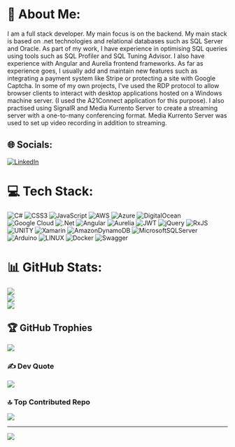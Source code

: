 # 💫 About Me:
I am a full stack developer. My main focus is on the backend. My main stack is based on .net technologies and relational databases such as SQL Server and Oracle. As part of my work, I have experience in optimising SQL queries using tools such as SQL Profiler and SQL Tuning Advisor. I also have experience with Angular and Aurelia frontend frameworks. As far as experience goes, I usually add and maintain new features such as integrating a payment system like Stripe or protecting a site with Google Captcha. In some of my own projects, I've used the RDP protocol to allow browser clients to interact with desktop applications hosted on a Windows machine server. (I used the A21Connect application for this purpose). I also practised using SignalR and Media Kurrento Server to create a streaming server with a one-to-many conferencing format. Media Kurrento Server was used to set up video recording in addition to streaming.


## 🌐 Socials:
[![LinkedIn](https://img.shields.io/badge/LinkedIn-%230077B5.svg?logo=linkedin&logoColor=white)](https://linkedin.com/in/https://www.linkedin.com/in/oleksandr-lohvinov-134a72183/) 

# 💻 Tech Stack:
![C#](https://img.shields.io/badge/c%23-%23239120.svg?style=flat&logo=c-sharp&logoColor=white) ![CSS3](https://img.shields.io/badge/css3-%231572B6.svg?style=flat&logo=css3&logoColor=white) ![JavaScript](https://img.shields.io/badge/javascript-%23323330.svg?style=flat&logo=javascript&logoColor=%23F7DF1E) ![AWS](https://img.shields.io/badge/AWS-%23FF9900.svg?style=flat&logo=amazon-aws&logoColor=white) ![Azure](https://img.shields.io/badge/azure-%230072C6.svg?style=flat&logo=azure-devops&logoColor=white) ![DigitalOcean](https://img.shields.io/badge/DigitalOcean-%230167ff.svg?style=flat&logo=digitalOcean&logoColor=white) ![Google Cloud](https://img.shields.io/badge/Google%20Cloud-%234285F4.svg?style=flat&logo=google-cloud&logoColor=white) ![.Net](https://img.shields.io/badge/.NET-5C2D91?style=flat&logo=.net&logoColor=white) ![Angular](https://img.shields.io/badge/angular-%23DD0031.svg?style=flat&logo=angular&logoColor=white) ![Aurelia](https://img.shields.io/badge/aurelia-%23ED2B88.svg?style=flat&logo=aurelia&logoColor=fff) ![JWT](https://img.shields.io/badge/JWT-black?style=flat&logo=JSON%20web%20tokens) ![jQuery](https://img.shields.io/badge/jquery-%230769AD.svg?style=flat&logo=jquery&logoColor=white) ![RxJS](https://img.shields.io/badge/rxjs-%23B7178C.svg?style=flat&logo=reactivex&logoColor=white) ![UNITY](https://img.shields.io/badge/Unity-%2320232a.svg?style=flat&logo=unity&logoColor=white) ![Xamarin](https://img.shields.io/badge/Xamarin-3199DC?style=flat&logo=xamarin&logoColor=white) ![AmazonDynamoDB](https://img.shields.io/badge/Amazon%20DynamoDB-4053D6?style=flat&logo=Amazon%20DynamoDB&logoColor=white) ![MicrosoftSQLServer](https://img.shields.io/badge/Microsoft%20SQL%20Sever-CC2927?style=flat&logo=microsoft%20sql%20server&logoColor=white) ![Arduino](https://img.shields.io/badge/-Arduino-00979D?style=flat&logo=Arduino&logoColor=white) ![LINUX](https://img.shields.io/badge/Linux-FCC624?style=flat&logo=linux&logoColor=black) ![Docker](https://img.shields.io/badge/docker-%230db7ed.svg?style=flat&logo=docker&logoColor=white) ![Swagger](https://img.shields.io/badge/-Swagger-%23Clojure?style=flat&logo=swagger&logoColor=white)
# 📊 GitHub Stats:
![](https://github-readme-stats.vercel.app/api?username=AlexandrFirst&theme=dark&hide_border=true&include_all_commits=false&count_private=false)<br/>
![](https://github-readme-streak-stats.herokuapp.com/?user=AlexandrFirst&theme=dark&hide_border=true)<br/>
![](https://github-readme-stats.vercel.app/api/top-langs/?username=AlexandrFirst&theme=dark&hide_border=true&include_all_commits=false&count_private=false&layout=compact)

## 🏆 GitHub Trophies
![](https://github-profile-trophy.vercel.app/?username=AlexandrFirst&theme=radical&no-frame=false&no-bg=false&margin-w=4)

### ✍️ Dev Quote
![](https://quotes-github-readme.vercel.app/api?type=horizontal&theme=dark)

### 🔝 Top Contributed Repo
![](https://github-contributor-stats.vercel.app/api?username=AlexandrFirst&limit=5&theme=dark&combine_all_yearly_contributions=true)

---
[![](https://visitcount.itsvg.in/api?id=AlexandrFirst&icon=0&color=0)](https://visitcount.itsvg.in)
